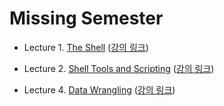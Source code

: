 # Missing Semester

- Lecture 1. [The Shell](https://www.youtube.com/watch?v=Z56Jmr9Z34Q&t=2s) ([강의 링크](https://www.youtube.com/watch?v=Z56Jmr9Z34Q&t=2s))
- Lecture 2. [Shell Tools and Scripting](https://github.com/iloveslowfood/iloveTIL/blob/main/missingsemester_cambridge/Lecture02.md) ([강의 링크](https://www.youtube.com/watch?v=kgII-YWo3Zw))

- Lecture 4. [Data Wrangling](https://github.com/iloveslowfood/iloveTIL/blob/main/missingsemester_cambridge/Lecture04.md) ([강의 링크](https://www.youtube.com/watch?v=sz_dsktIjt4))